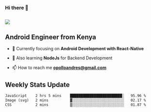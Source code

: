 ### Hi there 👋
<h2 align="left"><img src="https://readme-typing-svg.herokuapp.com?color=000000&lines=I'm+Andrew+Opollo😊;Welcome+to+my+Github😜"> </h2>

## Android Engineer from Kenya


- 🌱 Currently focusing on **Android Development with React-Native**

- 🔭 Also learning **NodeJs** for Backend Development

- 📫 How to reach me **opolloandres@gmail.com**


## Weekly Stats Update
<!--START_SECTION:waka-->

```txt
JavaScript    2 hrs 5 mins    ████████████████████████░   95.96 %
Image (svg)   2 mins          ▓░░░░░░░░░░░░░░░░░░░░░░░░   02.17 %
CSS           2 mins          ▒░░░░░░░░░░░░░░░░░░░░░░░░   01.87 %
```

<!--END_SECTION:waka-->



